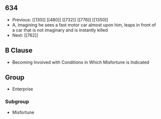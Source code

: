 ## 634
- Previous: [[130]] [[480]] [[732]] [[776]] [[1350]] 
- A, imagining he sees a fast motor car almost upon him, leaps in front of a car that is not imaginary and is instantly killed
- Next: [[762]] 

## B Clause
- Becoming Invoived with Conditions in Which Misfortune is Indicated

## Group
- Enterprise

### Subgroup
- Misfortune


